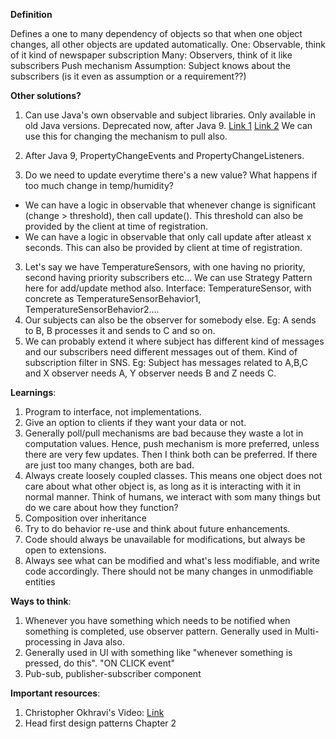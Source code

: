 **Definition**

Defines a one to many dependency of objects so that when one object changes, all other objects are updated automatically.
One: Observable, think of it kind of newspaper subscription
Many: Observers, think of it like subscribers
Push mechanism
Assumption: Subject knows about the subscribers (is it even as assumption or a requirement??)

**Other solutions?** <br>

1. Can use Java's own observable and subject libraries. Only available in old Java versions. Deprecated now, after Java 9.
[Link 1](https://www.infoworld.com/article/2077258/observer-and-observable.html)
[Link 2](https://www.geeksforgeeks.org/java-util-observable-class-java/)
We can use this for changing the mechanism to pull also.
2. After Java 9, PropertyChangeEvents and PropertyChangeListeners.

3. Do we need to update everytime there's a new value? What happens if too much change in temp/humidity?
- We can have a logic in observable that whenever change is significant (change > threshold), then call update().
  This threshold can also be provided by the client at time of registration.
- We can have a logic in observable that only call update after atleast x seconds. This can also be provided by client at time of registration.

3. Let's say we have TemperatureSensors, with one having no priority, second having priority subscribers etc... We can use Strategy Pattern here for add/update method also.
Interface: TemperatureSensor, with concrete as TemperatureSensorBehavior1, TemperatureSensorBehavior2....
4. Our subjects can also be the observer for somebody else.
Eg: A sends to B, B processes it and sends to C and so on.
5. We can probably extend it where subject has different kind of messages and our subscribers need different messages out of them. Kind of subscription filter in SNS.
Eg: Subject has messages related to A,B,C and X observer needs A, Y observer needs B and Z needs C.


**Learnings**:

1. Program to interface, not implementations.
2. Give an option to clients if they want your data or not.
3. Generally poll/pull mechanisms are bad because they waste a lot in computation values. Hence, push mechanism is more preferred, unless there are very few updates.
      Then I think both can be preferred. If there are just too many changes, both are bad.
4. Always create loosely coupled classes.
This means one object does not care about what other object is, as long as it is interacting with it in normal manner. Think of humans, we interact with som many things but do we care about how they function?
5. Composition over inheritance
6. Try to do behavior re-use and think about future enhancements.
7. Code should always be unavailable for modifications, but always be open to extensions.
8. Always see what can be modified and what's less modifiable, and write code accordingly. There should not be many changes in unmodifiable entities


**Ways to think**:

1. Whenever you have something which needs to be notified when something is completed, use observer pattern.
Generally used in Multi-processing in Java also.
2. Generally used in UI with something like "whenever something is pressed, do this". "ON CLICK event"
3. Pub-sub, publisher-subscriber component

**Important resources**:

1. Christopher Okhravi's Video: [Link](https://www.youtube.com/watch?v=_BpmfnqjgzQ)
2. Head first design patterns Chapter 2





